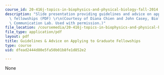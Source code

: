 ```yaml
---
course_id: 20-416j-topics-in-biophysics-and-physical-biology-fall-2014
description: "Slide presentation providing guidelines and advice on applying to graduate\
  \ fellowships (PDF) \r\n(Courtesy of Diana Chien and John Casey, Biological Engineering\
  \ Communication Lab. Used with permission.)"
file_location: /coursemedia/20-416j-topics-in-biophysics-and-physical-biology-fall-2014/dfead2444d80e5fa50b01b8fe1d852e2_MIT20_416JF14_Fellowships.pdf
file_type: application/pdf
layout: pdf
title: Guidelines & Advice on Applying to Graduate Fellowships
type: course
uid: dfead2444d80e5fa50b01b8fe1d852e2

---
```

None